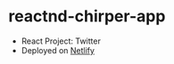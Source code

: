 # reactnd-chirper-app
- React Project: Twitter
- Deployed on [Netlify](https://twitter-alex.netlify.app)
